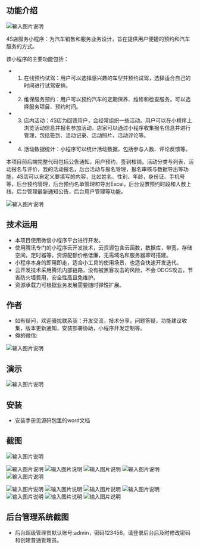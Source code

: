 ## 功能介绍 

![输入图片说明](demo/%E4%BA%8C%E7%BB%B4%E7%A0%81.png)

 4S店服务小程序：为汽车销售和服务业务设计，旨在提供用户便捷的预约和汽车服务的方式。 

该小程序的主要功能包括：
- 1. 在线预约试驾：用户可以选择感兴趣的车型并预约试驾，选择适合自己的时间进行试驾安排。 
- 2. 维保服务预约：用户可以预约汽车的定期保养、维修和检查服务。可以选择服务项目、预约时间。 
- 3. 店内活动：4S店为回馈用户，会经常组织一些活动。用户可以在小程序上浏览活动信息并报名参加活动，店家可以通过小程序收集报名信息并进行管理，包括签到、活动记录、活动照片、活动评论等。
- 4. 活动数据统计：小程序可以统计活动数据，包括参与人数、评论反馈等。   

本项目前后端完整代码包括公告通知，用户预约，签到核销，活动分类与列表，活动报名与评价，我的活动报名，后台活动与报名管理，报名审核与数据导出等功能，4S店可以自定义要填写的内容，比如姓名、性别、年龄，身份证、手机号等，后台预约管理，后台预约名单管理和导出Excel，后台设置预约时段和人数上线，后台管理最新通知公告，后台用户管理等功能。

![输入图片说明](demo/4s%E5%BA%97%20(2).jpg)

## 技术运用
- 本项目使用微信小程序平台进行开发。
- 使用腾讯专门的小程序云开发技术，云资源包含云函数，数据库，带宽，存储空间，定时器等，资源配额价格低廉，无需域名和服务器即可搭建。
- 小程序本身的即用即走，适合小工具的使用场景，也适合快速开发迭代。
- 云开发技术采用腾讯内部链路，没有被黑客攻击的风险，不会 DDOS攻击，节省防火墙费用，安全性高且免维护。
- 资源承载力可根据业务发展需要随时弹性扩展。  



## 作者
- 如有疑问，欢迎骚扰联系我：开发交流，技术分享，问题答疑，功能建议收集，版本更新通知，安装部署协助，小程序开发定制等。
- 俺的微信: 
 

![输入图片说明](demo/11.png)

## 演示 

 ![输入图片说明](demo/%E4%BA%8C%E7%BB%B4%E7%A0%81.png)

## 安装

- 安装手册见源码包里的word文档
 


## 截图
![输入图片说明](demo/0%E9%A6%96%E9%A1%B5.png)

![输入图片说明](demo/1%E7%9F%A5%E8%AF%86%E5%92%A8%E8%AF%A2.png)
![输入图片说明](demo/2%E9%A2%84%E7%BA%A6.png)
![输入图片说明](demo/4%E9%A2%84%E7%BA%A6.png)
![输入图片说明](demo/3%E6%97%A5%E5%8E%86.png)
 ![输入图片说明](demo/5%E9%A2%84%E7%BA%A6%E7%99%BB%E8%AE%B0.png)

![输入图片说明](demo/6%E6%88%91%E7%9A%84%E9%A2%84%E7%BA%A6.png)
![输入图片说明](demo/7%E6%88%91%E7%9A%84%E9%A2%84%E7%BA%A6%E8%AF%A6%E6%83%85.png)
![输入图片说明](demo/8%E6%B4%BB%E5%8A%A8.png)
![输入图片说明](demo/9%E6%B4%BB%E5%8A%A8%E8%AF%A6%E6%83%85.png)
![输入图片说明](demo/10%E6%88%91%E7%9A%84%E6%B4%BB%E5%8A%A8%E6%8A%A5%E5%90%8D.png)
![输入图片说明](demo/11%E6%88%91%E7%9A%84.png)
![输入图片说明](demo/12%E8%AF%95%E9%A9%BE.png)

## 后台管理系统截图 
- 后台超级管理员默认账号:admin，密码123456，请登录后台后及时修改密码和创建普通管理员。


